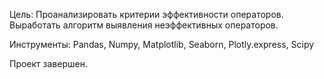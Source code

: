 Цель: Проанализировать критерии эффективности операторов. Выработать алгоритм выявления неэффективных операторов.

Инструменты: Pandas, Numpy, Matplotlib, Seaborn, Plotly.express, Scipy

Проект завершен.